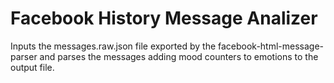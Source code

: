 # Facebook History Message Analizer

Inputs the messages.raw.json file exported by the 
facebook-html-message-parser and 
parses the messages adding mood counters to emotions to the output file.


